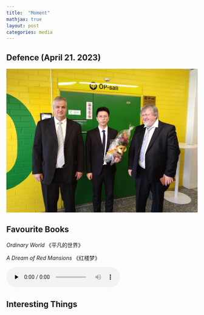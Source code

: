 ```yaml
---
title:  "Moment"
mathjax: true
layout: post
categories: media
---
```


## Defence (April 21. 2023)

![defence.jpg](/defence.jpg)

## Favourite Books

_Ordinary World_ 《平凡的世界》

_A Dream of Red Mansions_ 《红楼梦》

<audio id="audio" controls="" preload="none">
      <source id="mp3" src="/music.mp3">
</audio>

## Interesting Things




